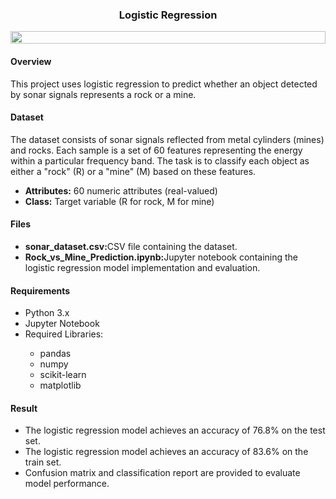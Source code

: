 <h3 align="center">Logistic Regression</h3>
<img src="https://i.imgur.com/dBaSKWF.gif" height="20" width="100%">
<h4>Overview</h4>
This project uses logistic regression to predict whether an object detected by sonar signals represents a rock or a mine. <br>
<h4>Dataset</h4>
The dataset consists of sonar signals reflected from metal cylinders (mines) and rocks. Each sample is a set of 60 features representing the energy within a particular frequency band. The task is to classify each object as either a "rock" (R) or a "mine" (M) based on these features.
<ul><li><b>Attributes:</b> 60 numeric attributes (real-valued)</li></li>
<li><b>Class:</b> Target variable (R for rock, M for mine)</li></ul>
<h4>Files</h4>
<ul><li><b>sonar_dataset.csv:</b>CSV file containing the dataset.</li>
<li><b>Rock_vs_Mine_Prediction.ipynb:</b>Jupyter notebook containing the logistic regression model implementation and evaluation.</li></ul>
<h4>Requirements</h4>
<ul><li>Python 3.x</li>
<li>Jupyter Notebook</li>
<li>Required Libraries:</li>
<ul><li>pandas</li>
<li>numpy</li>
<li>scikit-learn</li>
<li>matplotlib</li></ul></ul>
<h4>Result</h4>
<ul><li>The logistic regression model achieves an accuracy of 76.8% on the test set.</li>
<li>The logistic regression model achieves an accuracy of 83.6% on the train set.</li>
<li>Confusion matrix and classification report are provided to evaluate model performance.</li></ul>
